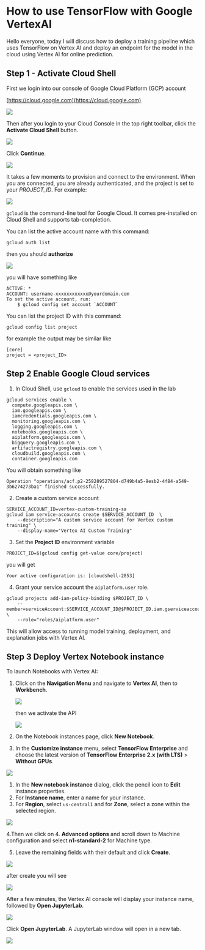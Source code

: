 # How to use TensorFlow with Google VertexAI



Hello everyone, today I will discuss how to deploy a training pipeline which uses TensorFlow on Vertex AI and deploy an endpoint for the model in the cloud using Vertex AI for online prediction.

## Step 1 - Activate Cloud Shell

First we login into our console of  Google Cloud Platform (GCP) account 

[https://cloud.google.com](https://cloud.google.com)

![](assets/images/posts/README/login.jpg)

Then after you login to your Cloud Console  in the top right toolbar, click the **Activate Cloud Shell** button.

![](assets/images/posts/README/1.jpg)

Click **Continue**.

![](assets/images/posts/README/2.jpg)

It takes a few moments to provision and connect to the environment. When you are connected, you are already authenticated, and the project is set to your *PROJECT_ID*. For example:

![](assets/images/posts/README/3.jpg)

`gcloud` is the command-line tool for Google Cloud. It comes pre-installed on Cloud Shell and supports tab-completion.

You can list the active account name with this command:

```
gcloud auth list
```

then you should **authorize**

![](assets/images/posts/README/4.jpg)

you will have something like

```
ACTIVE: *
ACCOUNT: username-xxxxxxxxxxxx@yourdomain.com
To set the active account, run:
    $ gcloud config set account `ACCOUNT`
```

You can list the project ID with this command:

```
gcloud config list project
```

for example the output may be similar like

```
[core]
project = <project_ID>
```

## Step 2 Enable Google Cloud services

1. In Cloud Shell, use `gcloud` to enable the services used in the lab

```
gcloud services enable \
  compute.googleapis.com \
  iam.googleapis.com \
  iamcredentials.googleapis.com \
  monitoring.googleapis.com \
  logging.googleapis.com \
  notebooks.googleapis.com \
  aiplatform.googleapis.com \
  bigquery.googleapis.com \
  artifactregistry.googleapis.com \
  cloudbuild.googleapis.com \
  container.googleapis.com
```

You will obtain something like

```
Operation "operations/acf.p2-258289527804-d749b4a5-9esb2-4f84-a549-3b6274273ba1" finished successfully.
```



2. Create a custom service account

```
SERVICE_ACCOUNT_ID=vertex-custom-training-sa
gcloud iam service-accounts create $SERVICE_ACCOUNT_ID  \
    --description="A custom service account for Vertex custom training" \
    --display-name="Vertex AI Custom Training"
```

3. Set the **Project ID** environment variable

```
PROJECT_ID=$(gcloud config get-value core/project)
```

you will get

```
Your active configuration is: [cloudshell-2853]
```

4. Grant your service account the `aiplatform.user` role.

```
gcloud projects add-iam-policy-binding $PROJECT_ID \
    --member=serviceAccount:$SERVICE_ACCOUNT_ID@$PROJECT_ID.iam.gserviceaccount.com \
    --role="roles/aiplatform.user"
```

This will allow access to running model training, deployment, and explanation jobs with Vertex AI.

## Step 3 Deploy Vertex Notebook instance

To launch Notebooks with Vertex AI:

1. Click on the **Navigation Menu** and navigate to **Vertex AI**, then to **Workbench**.

   ![](assets/images/posts/README/5.jpg)

   then we activate the API

   ![](assets/images/posts/README/6.jpg)

2. On the Notebook instances page, click **New Notebook**.

3. In the **Customize instance** menu, select **TensorFlow Enterprise** and choose the latest version of **TensorFlow Enterprise 2.x (with LTS)** > **Without GPUs**.

![](assets/images/posts/README/7.jpg)

1. In the **New notebook instance** dialog, click the pencil icon to **Edit** instance properties.
2. For **Instance name**, enter a name for your instance.
3. For **Region**, select `us-central1` and for **Zone**, select a zone within the selected region.

![](assets/images/posts/README/8.jpg)

4.Then we click on 4. **Advanced options** and scroll down to Machine configuration and select **n1-standard-2** for Machine type.

5. Leave the remaining fields with their default and click **Create**.

![](assets/images/posts/README/9.jpg)



after create you will see

![](assets/images/posts/README/10.jpg)

After a few minutes, the Vertex AI console will display your instance name, followed by **Open JupyterLab**.

![](assets/images/posts/README/11.jpg)

Click **Open JupyterLab**. A JupyterLab window will open in a new tab.

![](assets/images/posts/README/12.jpg)
